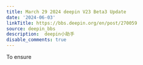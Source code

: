 ```yaml
---
title: March 29 2024 deepin V23 Beta3 Update
date: '2024-06-03'
linkTitle: https://bbs.deepin.org/en/post/270059
source: deepin_bbs
description:  deepin小助手 
disable_comments: true
---
```

To ensure 
